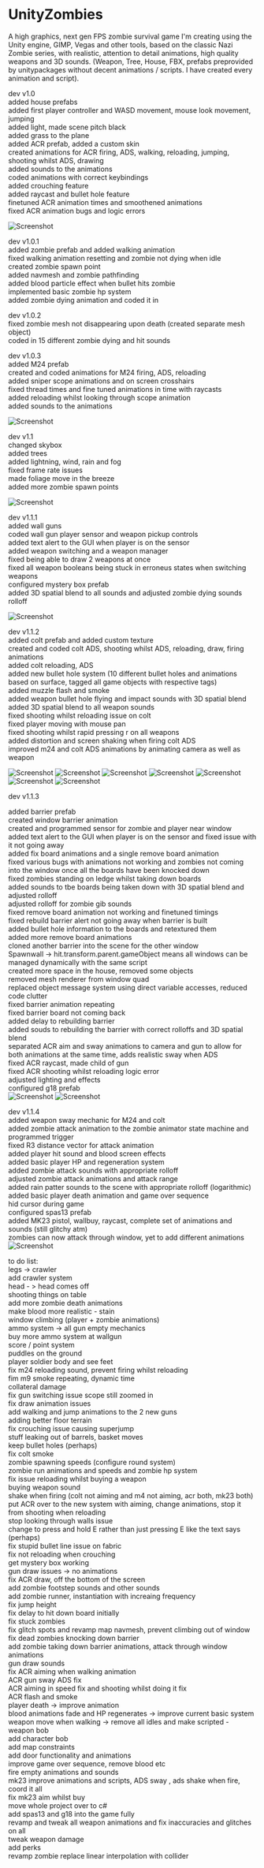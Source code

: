 # UnityZombies

A high graphics, next gen FPS zombie survival game I'm creating using the Unity engine, GIMP, Vegas and other tools, based on the classic Nazi Zombie series, with realistic, attention to detail animations, high quality weapons and 3D sounds. (Weapon, Tree, House, FBX, prefabs preprovided by unitypackages without decent animations / scripts. I have created every animation and script).

dev v1.0  
added house prefabs   
added first player controller and WASD movement, mouse look movement, jumping  
added light, made scene pitch black  
added grass to the plane  
added ACR prefab, added a custom skin  
created animations for ACR firing, ADS, walking, reloading, jumping, shooting whilst ADS, drawing  
added sounds to the animations  
coded animations with correct keybindings  
added crouching feature  
added raycast and bullet hole feature  
finetuned ACR animation times and smoothened animations  
fixed ACR animation bugs and logic errors  

![Screenshot](images/img1.jpg)
  
dev v1.0.1  
added zombie prefab and added walking animation  
fixed walking animation resetting and zombie not dying when idle  
created zombie spawn point  
added navmesh and zombie pathfinding  
added blood particle effect when bullet hits zombie  
implemented basic zombie hp system  
added zombie dying animation and coded it in  
  
dev v1.0.2  
fixed zombie mesh not disappearing upon death (created separate mesh object)  
coded in 15 different zombie dying and hit sounds  
  
dev v1.0.3  
added M24 prefab  
created and coded animations for M24 firing, ADS, reloading  
added sniper scope animations and on screen crosshairs  
fixed thread times and fine tuned animations in time with raycasts  
added reloading whilst looking through scope animation  
added sounds to the animations  

![Screenshot](images/img2.jpg)
  
dev v1.1  
changed skybox  
added trees  
added lightning, wind, rain and fog  
fixed frame rate issues  
made foliage move in the breeze  
added more zombie spawn points  

![Screenshot](images/img16.jpg)
  
dev v1.1.1  
added wall guns  
coded wall gun player sensor and weapon pickup controls  
added text alert to the GUI when player is on the sensor  
added weapon switching and a weapon manager  
fixed being able to draw 2 weapons at once  
fixed all weapon booleans being stuck in erroneus states when switching weapons  
configured mystery box prefab  
added 3D spatial blend to all sounds and adjusted zombie dying sounds rolloff  

![Screenshot](images/img6.jpg)
  
dev v1.1.2  
added colt prefab and added custom texture  
created and coded colt ADS, shooting whilst ADS, reloading, draw, firing animations  
added colt reloading, ADS  
added new bullet hole system (10 different bullet holes and animations based on surface, tagged all game objects with respective tags)  
added muzzle flash and smoke  
added weapon bullet hole flying and impact sounds with 3D spatial blend  
added 3D spatial  blend to all weapon sounds  
fixed shooting whilst reloading issue on colt  
fixed player moving with mouse pan  
fixed shooting whilst rapid pressing r on all weapons  
added distortion and screen shaking when firing colt ADS  
improved m24 and colt ADS animations by animating camera as well as weapon  

![Screenshot](images/img4.jpg)
![Screenshot](images/img7.jpg)
![Screenshot](images/img8.jpg)
![Screenshot](images/img5.jpg)
![Screenshot](images/img9.jpg)
![Screenshot](images/img10.jpg)
![Screenshot](images/img15.jpg)
  
dev v1.1.3  
  
added barrier prefab  
created window barrier animation  
created and programmed sensor for zombie and player near window  
added text alert to the GUI when player is on the sensor and fixed issue with it not going away  
added fix board animations and a single remove board animation  
fixed various bugs with animations not working and zombies not coming into the window once all the boards have been knocked down  
fixed zombies standing on ledge whilst taking down boards  
added sounds to tbe boards being taken down with 3D spatial blend and adjusted rolloff  
adjusted rolloff for zombie gib sounds  
fixed remove board animation not working and finetuned timings  
fixed rebuild barrier alert not going away when barrier is built  
added bullet hole information to the boards and retextured them  
added more remove board animations  
cloned another barrier into the scene for the other window  
Spawnwall -> hit.transform.parent.gameObject means all windows can be managed dynamically with the same script  
created more space in the house, removed some objects  
removed mesh renderer from window quad  
replaced object message system using direct variable accesses, reduced code clutter  
fixed barrier animation repeating  
fixed barrier board not coming back  
added delay to rebuilding barrier  
added souds to rebuilding the barrier with correct rolloffs and 3D spatial blend  
separated ACR aim and sway animations to camera and gun to allow for both animations at the same time, adds realistic sway when ADS  
fixed ACR raycast, made child of gun  
fixed ACR shooting whilst reloading logic error  
adjusted lighting and effects  
configured g18 prefab  
![Screenshot](images/img17.jpg)
![Screenshot](images/img18.jpg)
  
dev v1.1.4  
added weapon sway mechanic for M24 and colt  
added zombie attack animation to the zombie animator state machine and programmed trigger  
fixed R3 distance vector for attack animation  
added player hit sound and blood screen effects  
added basic player HP and regeneration system  
added zombie attack sounds with appropriate rolloff  
adjusted zombie attack animations and attack range  
added rain patter sounds to the scene with appropriate rolloff (logarithmic)  
added basic player death animation and game over sequence  
hid cursor during game  
configured spas13 prefab    
added MK23 pistol, wallbuy, raycast, complete set of animations and sounds (still glitchy atm)   
zombies can now attack through window, yet to add different animations  
![Screenshot](images/img19.jpg)

to do list:  
legs -> crawler  
add crawler system  
head - > head comes off  
shooting things on table  
add more zombie death animations  
make blood more realistic - stain  
window climbing (player + zombie animations)  
ammo system -> all gun empty mechanics  
buy more ammo system at wallgun  
score / point system  
puddles on the ground  
player soldier body and see feet  
fix m24 reloading sound, prevent firing whilst reloading  
fim m9 smoke repeating, dynamic time  
collateral damage  
fix gun switching issue scope still zoomed in  
fix draw animation issues  
add walking and jump animations to the 2 new guns  
adding better floor terrain  
fix crouching issue causing superjump  
stuff leaking out of barrels, basket moves  
keep bullet holes (perhaps)  
fix colt smoke  
zombie spawning speeds (configure round system)  
zombie run animations and speeds and zombie hp system  
fix issue reloading whilst buying a weapon  
buying weapon sound  
shake when firing (colt not aiming and m4 not aiming, acr both, mk23 both)  
put ACR over to the new system with aiming, change animations, stop it from shooting when reloading  
stop looking through walls issue  
change to press and hold E rather than just pressing E like the text says (perhaps)  
fix stupid bullet line issue on fabric  
fix not reloading when crouching  
get mystery box working  
gun draw issues -> no animations  
fix ACR draw, off the bottom of the screen  
add zombie footstep sounds and other  sounds  
add zombie runner, instantiation with increaing frequency  
fix jump height  
fix delay to hit down board initially  
fix stuck zombies  
fix glitch spots and revamp map navmesh, prevent climbing out of window  
fix dead zombies knocking down barrier  
add zombie taking down barrier animations, attack through window animations  
gun draw sounds  
fix ACR aiming when walking animation  
ACR gun sway ADS fix  
ACR aiming in speed fix and shooting whilst doing it fix  
ACR flash and smoke  
player death -> improve animation  
blood animations fade and HP regenerates -> improve current basic system  
weapon move when walking -> remove all idles and make scripted - weapon bob  
add character bob  
add map constraints  
add door functionality and animations  
improve game over sequence, remove blood etc  
fire empty animations and sounds  
mk23 improve animations and scripts, ADS sway , ads shake when fire, coord it all  
fix mk23 aim whilst buy  
move whole project over to c#  
add spas13 and g18 into the game fully  
revamp and tweak all weapon animations and fix inaccuracies and glitches on all  
tweak weapon damage  
add perks  
revamp zombie replace linear interpolation with collider  
